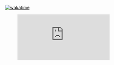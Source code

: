 [![wakatime](https://wakatime.com/badge/user/5970ac98-85fb-4bfd-a7d8-142e7d5bd274.svg)](https://wakatime.com/@5970ac98-85fb-4bfd-a7d8-142e7d5bd274)

<figure><embed src="https://wakatime.com/share/@Nekopan1529/96ed3e28-39a8-455f-8db7-a6adef859dcb.svg"></embed></figure>


<!--START_SECTION:waka-->
<!--END_SECTION:waka-->
